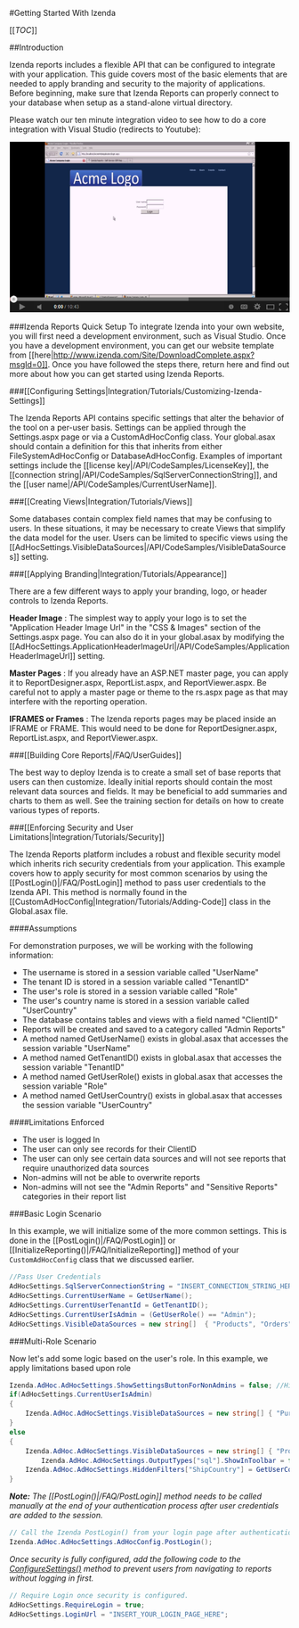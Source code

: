 #Getting Started With Izenda

[[_TOC_]]

##Introduction

Izenda reports includes a flexible API that can be configured to integrate with your application. This guide covers most of the basic elements that are needed to apply branding and security to the majority of applications. Before beginning, make sure that Izenda Reports can properly connect to your database when setup as a stand-alone virtual directory. 

Please watch our ten minute integration video to see how to do a core integration with Visual Studio (redirects to Youtube):

[![Izenda Core Integration Video](/Home/izenda_intro_video.png)](https://www.youtube.com/watch?v=2FXYG6sqKF0)

###Izenda Reports Quick Setup
To integrate Izenda into your own website, you will first need a development environment, such as Visual Studio. Once you have a development environment, you can get our website template from [[here|http://www.izenda.com/Site/DownloadComplete.aspx?msgId=0]]. Once you have followed the steps there, return here and find out more about how you can get started using Izenda Reports.

###[[Configuring Settings|Integration/Tutorials/Customizing-Izenda-Settings]]

The Izenda Reports API contains specific settings that alter the behavior of the tool on a per-user basis. Settings can be applied through the Settings.aspx page or via a CustomAdHocConfig class. Your global.asax should contain a definition for this that inherits from either FileSystemAdHocConfig or DatabaseAdHocConfig. Examples of important settings include the [[license key|/API/CodeSamples/LicenseKey]], the [[connection string|/API/CodeSamples/SqlServerConnectionString]], and the [[user name|/API/CodeSamples/CurrentUserName]]. 

###[[Creating Views|Integration/Tutorials/Views]]

Some databases contain complex field names that may be confusing to users. In these situations, it may be necessary to create Views that simplify the data model for the user. Users can be limited to specific views using the [[AdHocSettings.VisibleDataSources|/API/CodeSamples/VisibleDataSources]] setting.

###[[Applying Branding|Integration/Tutorials/Appearance]]

There are a few different ways to apply your branding, logo, or header controls to Izenda Reports. 

**Header Image** : The simplest way to apply your logo is to set the "Application Header Image Url" in the "CSS & Images" section of the Settings.aspx page. You can also do it in your global.asax by modifying the [[AdHocSettings.ApplicationHeaderImageUrl|/API/CodeSamples/ApplicationHeaderImageUrl]] setting. 

**Master Pages** : If you already have an ASP.NET master page, you can apply it to ReportDesigner.aspx, ReportList.aspx, and ReportViewer.aspx. Be careful not to apply a master page or theme to the rs.aspx page as that may interfere with the reporting operation. 

**IFRAMES or Frames** : The Izenda reports pages may be placed inside an IFRAME or FRAME. This would need to be done for ReportDesigner.aspx, ReportList.aspx, and ReportViewer.aspx. 

###[[Building Core Reports|/FAQ/UserGuides]]

The best way to deploy Izenda is to create a small set of base reports that users can then customize. Ideally initial reports should contain the most relevant data sources and fields. It may be beneficial to add summaries and charts to them as well. See the training section for details on how to create various types of reports. 

###[[Enforcing Security and User Limitations|Integration/Tutorials/Security]]

The Izenda Reports platform includes a robust and flexible security model which inherits rich security credentials from your application. This example covers how to apply security for most common scenarios by using the [[PostLogin()|/FAQ/PostLogin]] method to pass user credentials to the Izenda API. This method is normally found in the [[CustomAdHocConfig|Integration/Tutorials/Adding-Code]] class in the Global.asax file. 

####Assumptions

For demonstration purposes, we will be working with the following information:

* The username is stored in a session variable called "UserName"
* The tenant ID is stored in a session variable called "TenantID"
* The user's role is stored in a session variable called "Role"
* The user's country name is stored in a session variable called "UserCountry"
* The database contains tables and views with a field named "ClientID"
* Reports will be created and saved to a category called "Admin Reports" 
* A method named GetUserName() exists in global.asax that accesses the session variable "UserName"
* A method named GetTenantID() exists in global.asax that accesses the session variable "TenantID"
* A method named GetUserRole() exists in global.asax that accesses the session variable "Role"
* A method named GetUserCountry() exists in global.asax that accesses the session variable "UserCountry"

####Limitations Enforced

  * The user is logged In
  * The user can only see records for their ClientID
  * The user can only see certain data sources and will not see reports that require unauthorized data sources
  * Non-admins will not be able to overwrite reports
  * Non-admins will not see the "Admin Reports" and "Sensitive Reports" categories in their report list 

###Basic Login Scenario

In this example, we will initialize some of the more common settings. This is done in the [[PostLogin()|/FAQ/PostLogin]] or [[InitializeReporting()|/FAQ/InitializeReporting]] method of your ``CustomAdHocConfig`` class that we discussed earlier.

``` c#
//Pass User Credentials
AdHocSettings.SqlServerConnectionString = "INSERT_CONNECTION_STRING_HERE";
AdHocSettings.CurrentUserName = GetUserName();
AdHocSettings.CurrentUserTenantId = GetTenantID();
AdHocSettings.CurrentUserIsAdmin = (GetUserRole() == "Admin");
AdHocSettings.VisibleDataSources = new string[]  { "Products", "Orders", "Customers" }; 
```

###Multi-Role Scenario

Now let's add some logic based on the user's role. In this example, we apply limitations based upon role
 
``` c#
Izenda.AdHoc.AdHocSettings.ShowSettingsButtonForNonAdmins = false; //Hides the button that redirects to the settings page for non-admins
if(AdHocSettings.CurrentUserIsAdmin)
{
	Izenda.AdHoc.AdHocSettings.VisibleDataSources = new string[] { "Purchasing.Vendor", "Products", "Orders", "Order Details", "Customers" };
}
else
{
	Izenda.AdHoc.AdHocSettings.VisibleDataSources = new string[] { "Products", "Orders", "Customers" };
        Izenda.AdHoc.AdHocSettings.OutputTypes["sql"].ShowInToolbar = false; //Hides the SQL output icon on the toolbar for non-admins
	Izenda.AdHoc.AdHocSettings.HiddenFilters["ShipCountry"] = GetUserCountry();
}
```

***Note:** The [[PostLogin()|/FAQ/PostLogin]] method needs to be called manually at the end of your authentication process after user credentials are added to the session.*

``` c#
// Call the Izenda PostLogin() from your login page after authentication is complete
Izenda.AdHoc.AdHocSettings.AdHocConfig.PostLogin(); 
```

*Once security is fully configured, add the following code to the [ConfigureSettings()](http://wiki.izenda.us/Adding-Code) method to prevent users from navigating to reports without logging in first.*

``` c# 
// Require Login once security is configured. 
AdHocSettings.RequireLogin = true; 
AdHocSettings.LoginUrl = "INSERT_YOUR_LOGIN_PAGE_HERE"; 
```